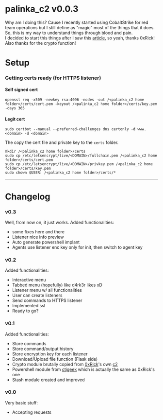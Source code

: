 # palinka_c2 v0.0.3
Why am I doing this? Cause I recently started using CobaltStrike for red team operations but I still define as "magic" most of the things that it does. So, this is my way to understand things through blood and pain.  
I decided to start this things after I saw this [article](https://0xrick.github.io/misc/c2/), so yeah, thanks 0xRick! Also thanks for the crypto function! 

# Setup
### Getting certs ready (for HTTPS listener)
#### Self signed cert
```
openssl req -x509 -newkey rsa:4096 -nodes -out /<palinka_c2 home folder>/certs/cert.pem -keyout /<palinka_c2 home folder>/certs/key.pem -days 365
```
#### Legit cert
```
sudo certbot --manual --preferred-challenges dns certonly -d www.<domain> -d <domain>
```
The copy the cert file and private key to the `certs` folder.
```
mkdir /<palinka_c2 home folder>/certs
sudo cp /etc/letsencrypt/live/<DOMAIN>/fullchain.pem /<palinka_c2 home folder>/certs/cert.pem
sudo cp /etc/letsencrypt/live/<DOMAIN>/privkey.pem /<palinka_c2 home folder>/certs/key.pem
sudo chown $USER: /<palinka_c2 home folder>/certs/*
```
___

# Changelog
### v0.3
Well, from now on, it just works.
Added functionalities:
- some fixes here and there
- Listener nice info preview
- Auto generate powershell implant
- Agents use listener enc key only for init, then switch to agent key
### v0.2
Added functionalities:
- Interactive menu
- Tabbed menu (hopefully) like d4rk3r likes xD
- Listener menu w/ all functionalities
- User can create listeners
- Send commands to HTTPS listener
- Implemented ssl
- Ready to go?
### v0.1
Added functionalities:
- Store commands
- Store command/output history
- Store encryption key for each listener
- Download/Upload file function (Flask side)
- Crypto module brutally copied from [0xRick](https://github.com/0xRick/)'s own [c2](https://github.com/0xRick/c2/blob/master/core/encryption.py)
- Powershell module from [ctigeek](https://gist.github.com/ctigeek/2a56648b923d198a6e60) which is actually the same as 0xRick's one
- Stash module created and improved
### v0.0
Very basic stuff:
- Accepting requests
